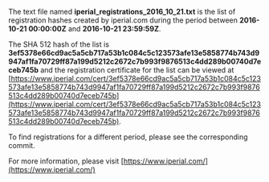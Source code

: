 The text file named **iperial_registrations_2016_10_21.txt** is the list of registration hashes created by iperial.com during the period between **2016-10-21 00:00:00Z** and **2016-10-21 23:59:59Z**.

The SHA 512 hash of the list is **3ef5378e66cd9ac5a5cb717a53b1c084c5c123573afe13e5858774b743d9947af1fa70729ff87a199d5212c2672c7b993f9876513c4dd289b00740d7eceb745b** and the registration certificate for the list can be viewed at [https://www.iperial.com/cert/3ef5378e66cd9ac5a5cb717a53b1c084c5c123573afe13e5858774b743d9947af1fa70729ff87a199d5212c2672c7b993f9876513c4dd289b00740d7eceb745b](https://www.iperial.com/cert/3ef5378e66cd9ac5a5cb717a53b1c084c5c123573afe13e5858774b743d9947af1fa70729ff87a199d5212c2672c7b993f9876513c4dd289b00740d7eceb745b).

To find registrations for a different period, please see the corresponding commit.

For more information, please visit [https://www.iperial.com/](https://www.iperial.com/)
